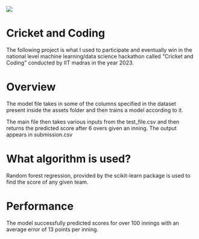 ![](https://github.com/philosopherstonerush/CricketAndCoding/assets/77642143/4b033902-6e00-4dc4-9af2-577927d5050b)

# Cricket and Coding
The following project is what I used to participate and eventually win in the national level machine learning/data science hackathon called "Cricket and Coding" conducted by IIT madras in the year 2023.

# Overview
The model file takes in some of the columns specified in the dataset present inside the assets folder and then trains a model according to it.

The main file then takes various inputs from the test_file.csv and then returns the predicted score after 6 overs given an inning. The output appears in submission.csv

# What algorithm is used? 
Random forest regression, provided by the scikit-learn package is used to find the score of any given team. 

# Performance
The model successfully predicted scores for over 100 innings with an average error of 13 points per inning.
